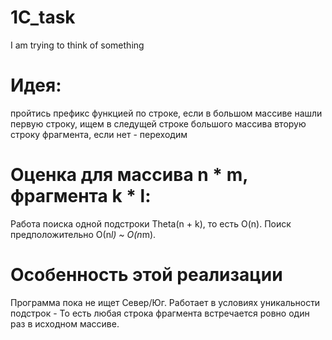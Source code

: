 # 1C_task
I am trying to think of something

# Идея: 
пройтись префикс функцией по строке, если в большом массиве нашли первую строку, ищем в следущей строке большого массива вторую строку фрагмента, если нет - переходим

# Оценка для массива n * m, фрагмента k * l:
Работа поиска одной подстроки Theta(n + k), то есть O(n). Поиск предположительно О(n*l) ~ O(n*m).

# Особенность этой реализации
Программа пока не ищет Север/Юг. Работает в условиях уникальности подстрок - То есть любая строка фрагмента встречается ровно один раз в исходном массиве.
